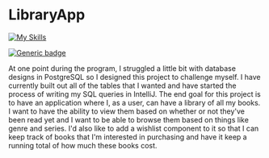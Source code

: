 # LibraryApp 

[![My Skills](https://skillicons.dev/icons?i=js,postman,html,css,bootstrap,figma,idea,java,vue,nodejs,spring,vscode,postgres)](https://skillicons.dev)

[![Generic badge](https://img.shields.io/badge/STATUS-IN_PROGRESS-red.svg)](https://shields.io/)

At one point during the program, I struggled a little bit with database designs in PostgreSQL so I designed this project to challenge myself. I have currently built out all of the tables that I wanted and have started the process of writing my SQL queries in IntelliJ. The end goal for this project is to have an application where I, as a user, can have a library of all my books. I want to have the ability to view them based on whether or not they've been read yet and I want to be able to browse them based on things like genre and series. I'd also like to add a wishlist component to it so that I can keep track of books that I'm interested in purchasing and have it keep a running total of how much these books cost.
